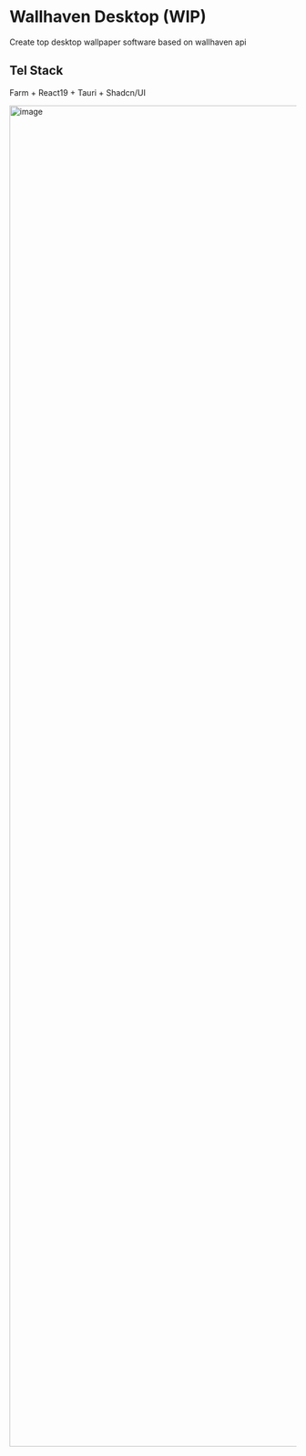 # Wallhaven Desktop (WIP)

Create top desktop wallpaper software based on wallhaven api

## Tel Stack

Farm + React19 + Tauri + Shadcn/UI

<img width="2355" alt="image" src="https://github.com/user-attachments/assets/ebc9427d-6ba2-4a01-82b7-d5edd1e10c6b">
